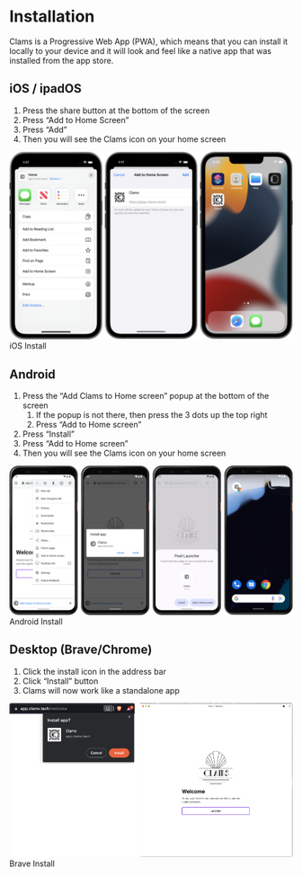 # Installation

Clams is a Progressive Web App (PWA), which means that you can install it locally to your device and it will look and feel like a native app that was installed from the app store.

## iOS / ipadOS

1. Press the share button at the bottom of the screen
2. Press “Add to Home Screen”
3. Press “Add”
4. Then you will see the Clams icon on your home screen

<img alt="iOS install" src="../assets/installation-ios.png">
<figcaption style='margin: 0 0 2em 0;'>iOS Install</figcaption>

## Android

1. Press the “Add Clams to Home screen” popup at the bottom of the screen
   1. If the popup is not there, then press the 3 dots up the top right
   2. Press “Add to Home screen”
2. Press “Install”
3. Press “Add to Home screen”
4. Then you will see the Clams icon on your home screen

<img alt="Android install" src="../assets/installation-android.png">
<figcaption style='margin: 0 0 2em 0;'>Android Install</figcaption>

## Desktop (Brave/Chrome)

1. Click the install icon in the address bar
2. Click “Install” button
3. Clams will now work like a standalone app

<img alt="Brave install" src="../assets/installation-brave.png">
<figcaption style='margin: 0 0 2em 0;'>Brave Install</figcaption>
